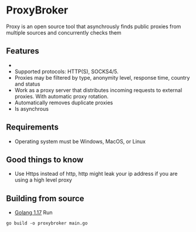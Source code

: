 # ProxyBroker

Proxy is an open source tool that asynchrously finds public proxies from multiple sources and concurrently checks them

## Features

-  
- Supported protocols: HTTP(S), SOCKS4/5.
- Proxies may be filtered by type, anonymity level, response time, country and status
- Work as a proxy server that distributes incoming requests to external proxies. With automatic proxy rotation.
- Automatically removes duplicate proxies
- Is asynchrous

## Requirements
- Operating system must be Windows, MacOS, or Linux

## Good things to know
- Use Https instead of http, http might leak your ip address if you are using a high level proxy

## Building from source
- [Golang 1.17](https://golang.org/)
Run
```
go build -o proxybroker main.go
```